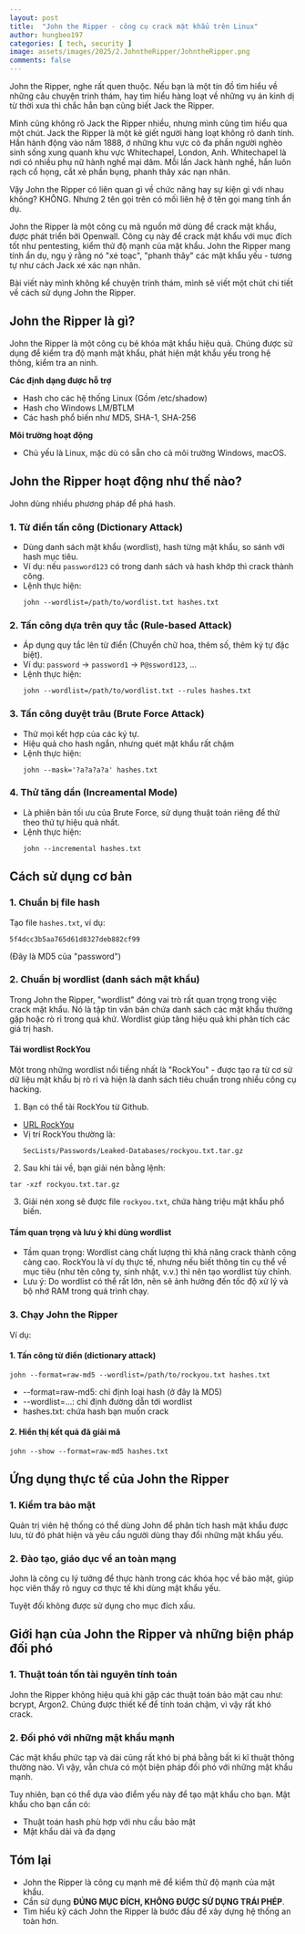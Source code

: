 ```yaml
---
layout: post
title:  "John the Ripper - công cụ crack mật khẩu trên Linux"
author: hungbeo197
categories: [ tech, security ]
image: assets/images/2025/2.JohntheRipper/JohntheRipper.png
comments: false
---
```

John the Ripper, nghe rất quen thuộc. Nếu bạn là một tín đồ tìm hiểu về những câu chuyện trinh thám, hay tìm hiểu hàng loạt về những vụ án kinh dị từ thời xưa thì chắc hẳn bạn cũng biết Jack the Ripper. 

Mình cũng không rõ Jack the Ripper nhiều, nhưng mình cũng tìm hiểu qua một chút. Jack the Ripper là một kẻ giết người hàng loạt không rõ danh tính. Hắn hành động vào năm 1888, ở những khu vực có đa phần người nghèo sinh sống xung quanh khu vực Whitechapel, London, Anh. Whitechapel là nơi có nhiều phụ nữ hành nghề mại dâm. Mỗi lần Jack hành nghề, hắn luôn rạch cổ họng, cắt xẻ phần bụng, phanh thây xác nạn nhân.

Vậy John the Ripper có liên quan gì về chức năng hay sự kiện gì với nhau không? KHÔNG. Nhưng 2 tên gọi trên có mối liên hệ ở tên gọi mang tính ẩn dụ.

John the Ripper là một công cụ mã nguồn mở dùng để crack mật khẩu, được phát triển bởi Openwall. Công cụ này để crack mật khẩu với mục đích tốt như pentesting, kiểm thử độ mạnh của mật khẩu. John the Ripper mang tính ẩn dụ, ngụ ý rằng nó "xé toạc", "phanh thây" các mật khẩu yếu - tương tự như cách Jack xé xác nạn nhân.

Bài viết này mình không kể chuyện trinh thám, mình sẽ viết một chút chi tiết về cách sử dụng John the Ripper.

## John the Ripper là gì?
John the Ripper là một công cụ bẻ khóa mật khẩu hiệu quả. Chúng được sử dụng để kiểm tra độ mạnh mật khẩu, phát hiện mật khẩu yếu trong hệ thông, kiểm tra an ninh.

**Các định dạng được hỗ trợ**
* Hash cho các hệ thống Linux (Gồm /etc/shadow)
* Hash cho Windows LM/BTLM
* Các hash phổ biến như MD5, SHA-1, SHA-256

**Môi trường hoạt động**
* Chủ yếu là Linux, mặc dù có sẵn cho cả môi trường Windows, macOS.

## John the Ripper hoạt động như thế nào?
John dùng nhiều phương pháp để phá hash.
### 1. Từ điển tấn công (Dictionary Attack)
* Dùng danh sách mật khẩu (wordlist), hash từng mật khẩu, so sánh với hash mục tiêu.
* Ví dụ: nếu ```password123``` có trong danh sách và hash khớp thì crack thành công.
* Lệnh thực hiện:
  ```
  john --wordlist=/path/to/wordlist.txt hashes.txt
  ```

### 2. Tấn công dựa trên quy tắc (Rule-based Attack)
* Áp dụng quy tắc lên từ điển (Chuyển chữ hoa, thêm số, thêm ký tự đặc biệt).
* Ví dụ: ```password``` -> ```password1``` -> ```P@ssword123```, ...
* Lệnh thực hiện:
  ```
  john --wordlist=/path/to/wordlist.txt --rules hashes.txt
  ```

### 3. Tấn công duyệt trâu (Brute Force Attack)
* Thử mọi kết hợp của các ký tự.
* Hiệu quả cho hash ngắn, nhưng quét mật khẩu rất chậm
* Lệnh thực hiện:
  ```
  john --mask='?a?a?a?a' hashes.txt
  ```

### 4. Thử tăng dần (Increamental Mode)
* Là phiên bản tối ưu của Brute Force, sử dụng thuật toán riêng để thử theo thứ tự hiệu quả nhất.
* Lệnh thực hiện:
  ```
  john --incremental hashes.txt
  ```

## Cách sử dụng cơ bản
### 1. Chuẩn bị file hash
Tạo file ```hashes.txt```, ví dụ:
```
5f4dcc3b5aa765d61d8327deb882cf99
```
(Đây là MD5 của "password")

### 2. Chuẩn bị wordlist (danh sách mật khẩu)
Trong John the Ripper, "wordlist" đóng vai trò rất quan trọng trong việc crack mật khẩu. Nó là tập tin văn bản chứa danh sách các mật khẩu thường gặp hoặc rò rỉ trong quá khứ. Wordlist giúp tăng hiệu quả khi phân tích các giá trị hash.

#### Tải wordlist RockYou
Một trong những wordlist nổi tiếng nhất là "RockYou" - được tạo ra từ cơ sử dữ liệu mật khẩu bị rò rỉ và hiện là danh sách tiêu chuẩn trong nhiều công cụ hacking.

1. Bạn có thể tải RockYou từ Github.
* [URL RockYou](https://github.com/danielmiessler/SecLists "RockYou")
* Vị trí RockYou thường là:
  ```
  SecLists/Passwords/Leaked-Databases/rockyou.txt.tar.gz
  ```

2. Sau khi tải về, bạn giải nén bằng lệnh:
  ```
  tar -xzf rockyou.txt.tar.gz
  ```

3. Giải nén xong sẽ được file ```rockyou.txt```, chứa hàng triệu mật khẩu phổ biến.

#### Tầm quan trọng và lưu ý khi dùng wordlist
* Tầm quan trọng: Wordlist càng chất lượng thì khả năng crack thành công càng cao. RockYou là ví dụ thực tế, nhưng nếu biết thông tin cụ thể về mục tiêu (như tên công ty, sinh nhật, v.v.) thì nên tạo wordlist tùy chỉnh.
* Lưu ý: Do wordlist có thể rất lớn, nên sẽ ảnh hưởng đến tốc độ xử lý và bộ nhớ RAM trong quá trình chạy.

### 3. Chạy John the Ripper
Ví dụ:
#### 1. Tấn công từ điển (dictionary attack)
```
john --format=raw-md5 --wordlist=/path/to/rockyou.txt hashes.txt
```

* --format=raw-md5: chỉ định loại hash (ở đây là MD5)
* --wordlist=...: chỉ định đường dẫn tới wordlist
* hashes.txt: chứa hash bạn muốn crack

#### 2. Hiển thị kết quả đã giải mã
```
john --show --format=raw-md5 hashes.txt
```

## Ứng dụng thực tế của John the Ripper
### 1. Kiểm tra bảo mật
Quản trị viên hệ thống có thể dùng John để phân tích hash mật khẩu được lưu, từ đó phát hiện và yêu cầu người dùng thay đổi những mật khẩu yếu.

### 2. Đào tạo, giáo dục về an toàn mạng
John là công cụ lý tưởng để thực hành trong các khóa học về bảo mật, giúp học viên thấy rõ nguy cơ thực tế khi dùng mật khẩu yếu.

Tuyệt đối không được sử dụng cho mục đích xấu.

## Giới hạn của John the Ripper và những biện pháp đối phó 
### 1. Thuật toán tốn tài nguyên tính toán
John the Ripper không hiệu quả khi gặp các thuật toán bảo mật cau như: bcrypt, Argon2. Chúng được thiết kế để tính toán chậm, vì vậy rất khó crack.

### 2. Đối phó với những mật khẩu mạnh
Các mật khẩu phức tạp và dài cũng rất khó bị phá bằng bất kì kĩ thuật thông thường nào. Vì vậy, vẫn chưa có một biện pháp đối phó với những mật khẩu mạnh.

Tuy nhiên, bạn có thể dựa vào điểm yếu này để tạo mật khẩu cho bạn. Mật khẩu cho bạn cần có:
* Thuật toán hash phù hợp với nhu cầu bảo mật
* Mật khẩu dài và đa dạng

## Tóm lại
* John the Ripper là công cụ mạnh mẽ để kiểm thử độ mạnh của mật khẩu.
* Cần sử dụng **ĐÚNG MỤC ĐÍCH, KHÔNG ĐƯỢC SỬ DỤNG TRÁI PHÉP**.
* Tìm hiểu kỹ cách John the Ripper là bước đầu để xây dựng hệ thống an toàn hơn. 